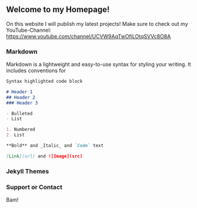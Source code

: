## Welcome to my Homepage!

On this website I will publish my latest projects!
Make sure to check out my YouTube-Channel:
https://www.youtube.com/channel/UCVW9AqTwOfjLOtqSVVc8O8A

### Markdown

Markdown is a lightweight and easy-to-use syntax for styling your writing. It includes conventions for

```markdown
Syntax highlighted code block

# Header 1
## Header 2
### Header 3

- Bulleted
- List

1. Numbered
2. List

**Bold** and _Italic_ and `Code` text

[Link](url) and ![Image](src)
```



### Jekyll Themes



### Support or Contact

Bam!
